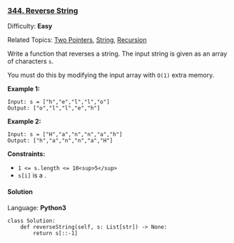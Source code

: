 ### [344\. Reverse String](https://leetcode.com/problems/reverse-string/)

Difficulty: **Easy**  

Related Topics: [Two Pointers](https://leetcode.com/tag/two-pointers/), [String](https://leetcode.com/tag/string/), [Recursion](https://leetcode.com/tag/recursion/)


Write a function that reverses a string. The input string is given as an array of characters `s`.

You must do this by modifying the input array with `O(1)` extra memory.

**Example 1:**

```
Input: s = ["h","e","l","l","o"]
Output: ["o","l","l","e","h"]
```

**Example 2:**

```
Input: s = ["H","a","n","n","a","h"]
Output: ["h","a","n","n","a","H"]
```

**Constraints:**

*   `1 <= s.length <= 10<sup>5</sup>`
*   `s[i]` is a .


#### Solution

Language: **Python3**

```python3
class Solution:
    def reverseString(self, s: List[str]) -> None:
        return s[::-1]
        
```